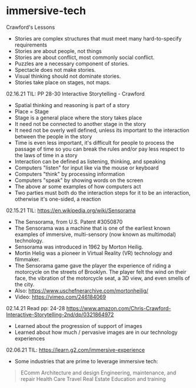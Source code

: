 # immersive-tech

Crawford's Lessons
+ Stories are complex structures that must meet many hard-to-specify requirements
+ Stories are about people, not things
+ Stories are about conflict, most commonly social conflict.
+ Puzzles are a necessary component of stories.
+ Spectacle does not make stories.
+ Visual thinking should not dominate stories.
+ Stories take place on stages, not maps.


02.16.21
TIL: PP 28-30 Interactive Storytelling - Crawford
* Spatial thinking and reasoning is part of a story
* Place = Stage
* Stage is a general place where the story takes place
* It need not be connected to another stage in the story
* It need not be overly well defined, unless its important to the interaction between the people in the story
* Time is even less important, it's difficult for people to process the passage of time so you can break the rules and/or pay less respect to the laws of time in a story
* Interaction can be defined as listening, thinking, and speaking
* Computers "listen" for input like via the mouse or keyboard
* Computers "think" by processing information
* Computers "speak" by showing words on the screen
* The above ar some examples of how computers act
* Two parties must both do the interaction steps for it to be an interaction, otherwise it's one-sided, a reaction


02.15.21
TIL: https://en.wikipedia.org/wiki/Sensorama
* The Sensorama, from U.S. Patent #3050870
* The Sensorama was a machine that is one of the earliest known examples of immersive, multi-sensory (now known as multimodal) technology.
* Sensorama was introduced in 1962 by Morton Heilig.
* Mortin Helig was a pioneer in Virtual Reality (VR) technology and filmmaker.
* The Sensorama game gave the player the experience of riding a motorcycle on the streets of Brooklyn. The player felt the wind on their face, the vibration of the motorcycle seat, a 3D view, and even smells of the city.
* Also: https://www.uschefnerarchive.com/mortonheilig/
* Video: https://vimeo.com/246184069


02.14.21
Read pp: 24-28 https://www.amazon.com/Chris-Crawford-Interactive-Storytelling-2nd/dp/0321864972
* Learned about the progression of support of images 
* Learned about how much / pervasive images are in our technology experiences

02.06.21
TIL: https://learn.g2.com/immersive-experience
* Some industries that are prime to leverage immersive tech:
> EComm
> Architecture and design
> Engineering, maintenance, and repair
> Health Care
> Travel
> Real Estate
> Education and training
